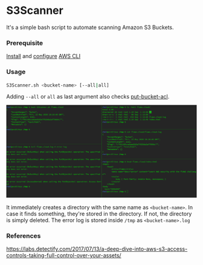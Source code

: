# S3Scanner
It's a simple bash script to automate scanning Amazon S3 Buckets.

### Prerequisite
[Install](https://docs.aws.amazon.com/cli/latest/userguide/install-cliv2-linux.html) and [configure](https://docs.aws.amazon.com/cli/latest/userguide/cli-chap-configure.html) [AWS CLI](https://aws.amazon.com/cli/)


### Usage
```bash
S3Scanner.sh <bucket-name> [--all|all]
```
Adding `--all` or `all` as last argument also checks [put-bucket-acl](https://docs.aws.amazon.com/cli/latest/reference/s3api/put-bucket-acl.html).

![demo](./images/S3Scanner-demo.png)

It immediately creates a directory with the same name as `<bucket-name>`. In case it finds something, they're stored in the directory. If not, the directory is simply deleted. The error log is stored inside `/tmp` as `<bucket-name>.log`

### References
https://labs.detectify.com/2017/07/13/a-deep-dive-into-aws-s3-access-controls-taking-full-control-over-your-assets/

